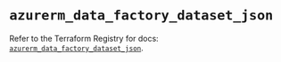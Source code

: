 # `azurerm_data_factory_dataset_json`

Refer to the Terraform Registry for docs: [`azurerm_data_factory_dataset_json`](https://registry.terraform.io/providers/hashicorp/azurerm/4.35.0/docs/resources/data_factory_dataset_json).
